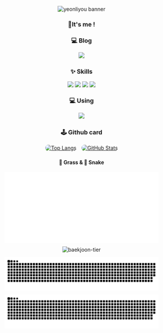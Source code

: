 <!-- 프로필 배너 -->
<p align="center">
  <img src="https://capsule-render.vercel.app/api?type=blur&height=300&color=F9C5D1&text=yeonliyou&strokeWidth=2&section=footer&reversal=true&fontAlign=50&stroke=F0F0F0&fontColor=FFFFFF&fontSize=55&textBg=false" alt="yeonliyou banner"/>
</p>

<!-- 소개 문구 -->
<h3 align="center">👋It's me !</h1>

<!-- 블로그 섹션 -->
<h3 align="center">💻 Blog</h3>
<p align="center">
  <a href="https://yeonliyou.github.io/" target="_blank">
    <img src="https://img.shields.io/badge/yeonliyou.github.io-Blog-ff69b4?style=for-the-badge&logo=githubpages&logoColor=white"/>
  </a>
</p>

<!-- Skills 섹션 -->
<h3 align="center">✨ Skills</h3>
<p align="center">
  <img src="https://img.shields.io/badge/Python-F9A8D4?style=for-the-badge&logo=python&logoColor=white"/>
  <img src="https://img.shields.io/badge/R-EC4899?style=for-the-badge&logo=r&logoColor=white"/>
  <img src="https://img.shields.io/badge/MySQL-FBCFE8?style=for-the-badge&logo=mysql&logoColor=black"/> <!-- 아이콘 강조 -->
  <img src="https://img.shields.io/badge/Neo4j-DB2777?style=for-the-badge&logo=neo4j&logoColor=white"/>
</p>

<!-- Using 섹션 -->
<h3 align="center">💻 Using</h3>
<p align="center">
  <img src="https://img.shields.io/badge/mac%20os-000000?style=for-the-badge&logo=apple&logoColor=white"/>
</p>

<h3 align="center">🕹️ Github card</h3>

<!-- 1) Top Langs + GitHub Stats -->
<div align="center" style="display:flex;justify-content:center;gap:10px;flex-wrap:wrap;margin-bottom:12px;">
  <a href="https://github.com/yeonliyou/github-readme-stats">
    <img 
      src="https://github-readme-stats.vercel.app/api/top-langs/?username=yeonliyou&layout=donut&theme=omni" 
      alt="Top Langs"
      style="height:200px;border:2px solid white;border-radius:10px;"
    />
  </a>
  <a href="https://github.com/yeonliyou/github-readme-stats">
    <img 
      src="https://github-readme-stats.vercel.app/api?username=yeonliyou&show_icons=true&theme=omni" 
      alt="GitHub Stats"
      style="height:200px;border:2px solid white;border-radius:10px;"
    />
  </a>
</div>

<h4 align="center">🌱 Grass & 🐍 Snake </h4>

<!-- 2) 잔디 + 백준 티어 -->
<div align="center" style="display:flex;justify-content:center;gap:10px;flex-wrap:wrap;margin-bottom:12px;">
  <img src="https://raw.githubusercontent.com/yeonliyou/yeonliyou/master/dist/metrics-6m.svg" alt="metrics" width="420" />
  <img src="http://mazandi.herokuapp.com/api?handle=yeonliyou&theme=warm" alt="baekjoon-tier" />
</div>

<!-- 3) 스네이크 다크 + 라이트 -->
<div align="center" style="display:flex;justify-content:center;gap:10px;flex-wrap:wrap;">
  <img src="https://raw.githubusercontent.com/yeonliyou/yeonliyou/output/github-contribution-grid-snake-dark.svg" alt="snake-dark" width="420" />
  <img src="https://raw.githubusercontent.com/yeonliyou/yeonliyou/output/github-contribution-grid-snake.svg" alt="snake" width="420" />
</div>



  
